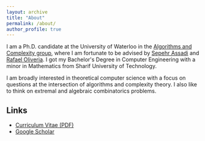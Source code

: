 ```yaml
---
layout: archive
title: "About"
permalink: /about/
author_profile: true
---
```


I am a Ph.D. candidate at the University of Waterloo in the [Algorithms and Complexity group](https://algcomp.uwaterloo.ca/), where I am fortunate to be advised by [Sepehr Assadi](https://sepehr.assadi.info/) and [Rafael Oliveria](https://cs.uwaterloo.ca/~r5olivei/). I got my Bachelor's Degree in Computer Engineering with a minor in Mathematics from Sharif University of Technology.

I am broadly interested in theoretical computer science with a focus on questions at the intersection of algorithms and complexity theory. I also like to think on extremal and algebraic combinatorics problems.

## Links
- [Curriculum Vitae (PDF)](/files/cv.pdf)  
- [Google Scholar](https://scholar.google.com/citations?user=f_Nxm1QAAAAJ&hl=en)


